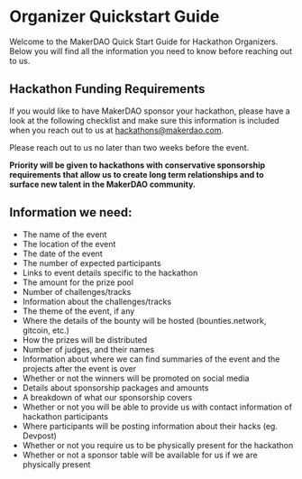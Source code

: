 # Organizer Quickstart Guide

Welcome to the MakerDAO Quick Start Guide for Hackathon Organizers. Below you will find all the information you need to know before reaching out to us.

## Hackathon Funding Requirements

If you would like to have MakerDAO sponsor your hackathon, please have a look at the following checklist and make sure this information is included when you reach out to us at hackathons@makerdao.com.

Please reach out to us no later than two weeks before the event.

**Priority will be given to hackathons with conservative sponsorship requirements that allow us to create long term relationships and to surface new talent in the MakerDAO community.**

## Information we need:

- The name of the event
- The location of the event
- The date of the event
- The number of expected participants
- Links to event details specific to the hackathon
- The amount for the prize pool
- Number of challenges/tracks
- Information about the challenges/tracks
- The theme of the event, if any
- Where the details of the bounty will be hosted (bounties.network, gitcoin, etc.)
- How the prizes will be distributed
- Number of judges, and their names
- Information about where we can find summaries of the event and the projects after the event is over
- Whether or not the winners will be promoted on social media
- Details about sponsorship packages and amounts
- A breakdown of what our sponsorship covers
- Whether or not you will be able to provide us with contact information of hackathon participants
- Where participants will be posting information about their hacks (eg. Devpost)
- Whether or not you require us to be physically present for the hackathon
- Whether or not a sponsor table will be available for us if we are physically present

